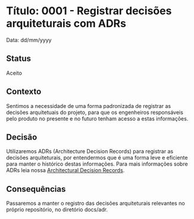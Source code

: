 # Título: 0001 - Registrar decisões arquiteturais com ADRs

Data: dd/mm/yyyy

## Status

Aceito

## Contexto

Sentimos a necessidade de uma forma padronizada de registrar as decisões arquitetuais do projeto, para que os engenheiros responsáveis pelo produto no presente e no futuro tenham acesso a estas informações.

## Decisão

Utilizaremos ADRs (Architecture Decision Records) para registrar as decisões arquiteturais, por entendermos que é uma forma leve e eficiente para manter o histórico destas informações. Para mais informações sobre ADRs leia nossa [Architectural Decision Records](https://adr.github.io/).

## Consequências

Passaremos a manter o registro das decisões arquiteturais relevantes no próprio repositório, no diretório docs/adr.
